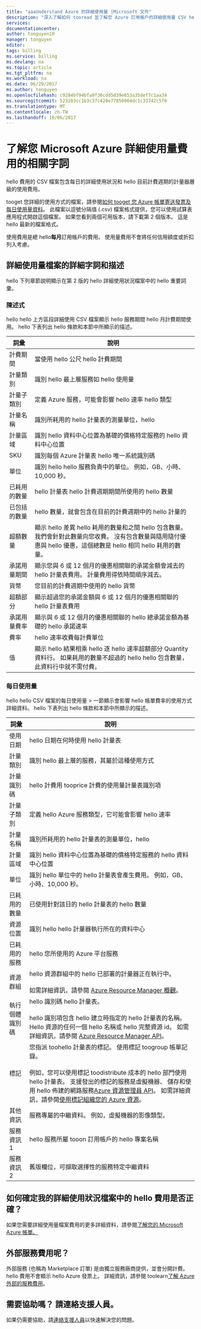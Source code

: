 ```yaml
---
title: "aaaUnderstand Azure 的詳細使用量 |Microsoft 文件"
description: "深入了解如何 tooread 並了解您 Azure 訂用帳戶的詳細使用量 CSV hello 區段"
services: 
documentationcenter: 
author: tonguyen10
manager: tonguyen
editor: 
tags: billing
ms.service: billing
ms.devlang: na
ms.topic: article
ms.tgt_pltfrm: na
ms.workload: na
ms.date: 06/29/2017
ms.author: tonguyen
ms.openlocfilehash: c9284bf94bfa9f36cdd5d39e653a35def7c1aa34
ms.sourcegitcommit: 523283cc1b3c37c428e77850964dc1c33742c5f0
ms.translationtype: MT
ms.contentlocale: zh-TW
ms.lasthandoff: 10/06/2017
---
```

# <a name="understand-terms-on-your-microsoft-azure-detailed-usage-charges"></a>了解您 Microsoft Azure 詳細使用量費用的相關字詞 
hello 費用的 CSV 檔案包含每日的詳細使用狀況和 hello 目前計費週期的計量器層級的使用費用。 

tooget 您詳細的使用方式的檔案，請參閱[如何 tooget 您 Azure 帳單寄送發票及每日使用量資料](billing-download-azure-invoice-daily-usage-date.md)。
此檔案以逗號分隔值 (.csv) 檔案格式提供，您可以使用試算表應用程式開啟這個檔案。 如果您看到兩個可用版本，請下載第 2 個版本。 這是 hello 最新的檔案格式。

使用費用是總 hello**每月**訂用帳戶的費用。 使用量費用不會將任何信用額度或折扣列入考慮。

## <a name="detailed-terms-and-descriptions-of-your-detailed-usage-file"></a>詳細使用量檔案的詳細字詞和描述
hello 下列章節說明顯示在第 2 版的 hello 詳細使用狀況檔案中的 hello 重要詞彙。

### <a name="statement"></a>陳述式
hello hello 上方區段詳細使用 CSV 檔案顯示 hello 服務期間 hello 月計費期間使用。 hello 下表列出 hello 條款和本節中所顯示的描述。

| 詞彙 | 說明 |
| --- | --- |
|計費期間 |當使用 hello 公尺 hello 計費期間 |
|計量類別 |識別 hello 最上層服務如 hello 使用量 |
|計量子類別 |定義 Azure 服務，可能會影響 hello 速率 hello 類型 |
|計量名稱 |識別所耗用的 hello 計量表的測量單位，hello |
|計量區域 |識別 hello 資料中心位置為基礎的價格特定服務的 hello 資料中心位置 |
|SKU |識別每個 Azure 計量表 hello 唯一系統識別碼 |
|單位 |識別 hello hello 服務負責中的單位。 例如，GB、小時、10,000 秒。 |
|已耗用的數量 |hello 計量表 hello 計費週期期間所使用的 hello 數量 |
|已包括的數量 |hello 數量，就會包含在目前的計費週期中的 hello 計量的 |
|超額數量 |顯示 hello 差異 hello 耗用的數量和之間 hello 包含數量。 我們會針對此數量向您收費。 沒有包含數量與隨用隨付優惠與 hello 優惠，這個總數是 hello 相同 hello 耗用的數量。 |
|承諾用量期間 |顯示您與 6 或 12 個月的優惠相關聯的承諾金額會減去的 hello 計量表費用。 計量費用得依時間順序減去。 |
|貨幣 |您目前的計費週期中使用的 hello 貨幣 |
|超額部分 |顯示超過您的承諾金額與 6 或 12 個月的優惠相關聯的 hello 計量表費用 |
|承諾用量費率 |顯示與 6 或 12 個月的優惠相關聯的 hello 總承諾金額為基礎的 hello 承諾速率 |
|費率 |hello 速率收費每計費單位 |
|值 |顯示 hello 結果相乘 hello 逐 hello 速率超額部分 Quantity 資料行。 如果耗用的數量不超過的 hello hello 包含數量，此資料行中就不需付費。 |

### <a name="daily-usage"></a>每日使用量

hello hello CSV 檔案的每日使用量 > 一節顯示會影響 hello 帳單費率的使用方式詳細資料。 hello 下表列出 hello 條款和本節中所顯示的描述。

| 詞彙 | 說明 |
| --- | --- |
|使用日期 |hello 日期在何時使用 hello 計量表 |
|計量類別 |識別 hello 最上層的服務，其屬於這種使用方式 |
|計量識別碼 |hello 計費用 tooprice 計費的使用量計量表識別項 |
|計量子類別 |定義 hello Azure 服務類型，它可能會影響 hello 速率 |
|計量名稱 |識別所耗用的 hello 計量表的測量單位，hello |
|計量區域 |識別 hello 資料中心位置為基礎的價格特定服務的 hello 資料中心位置 |
|單位 |識別 hello 單位中的 hello 計量表會產生費用。 例如，GB、小時、10,000 秒。 |
|已耗用的數量 |已使用針對該日的 hello 計量表的 hello 數量 |
|資源位置 |識別 hello hello 計量器執行所在的資料中心 |
|已耗用的服務 |hello 您所使用的 Azure 平台服務 |
|資源群組 |hello 資源群組中的 hello 已部署的計量器正在執行中。 <br/><br/>如需詳細資訊，請參閱 [Azure Resource Manager 概觀](https://docs.microsoft.com/azure/azure-resource-manager/resource-group-overview)。 |
|執行個體識別碼 | hello 識別碼 hello 計量表。 <br/><br/> hello 識別項包含 hello 建立時指定的 hello 計量表的名稱。 Hello 資源的任何一個 hello 名稱或 hello 完整資源 id。 如需詳細資訊，請參閱 [Azure Resource Manager API](https://docs.microsoft.com/rest/api/resources/resources)。 |
|標記 | 您指派 toohello 計量表的標記。 使用標記 toogroup 帳單記錄。<br/><br/>例如，您可以使用標記 toodistribute 成本的 hello 部門使用 hello 計量表。 支援發出的標記的服務是虛擬機器、 儲存和使用 hello 佈建的網路服務[Azure 資源管理員 API](https://docs.microsoft.com/rest/api/resources/resources)。 如需詳細資訊，請參閱[使用標記組織您的 Azure 資源](http://azure.microsoft.com/updates/organize-your-azure-resources-with-tags/)。 |
|其他資訊 |服務專屬的中繼資料。 例如，虛擬機器的影像類型。 |
|服務資訊 1 |hello 服務所屬 tooon 訂用帳戶的 hello 專案名稱 |
|服務資訊 2 |舊版欄位，可擷取選擇性的服務特定中繼資料 |

## <a name="how-do-i-make-sure-that-hello-charges-in-my-detailed-usage-file-are-correct"></a>如何確定我的詳細使用狀況檔案中的 hello 費用是否正確？
如果您需要詳細使用量檔案費用的更多詳細資料，請參閱[了解您的 Microsoft Azure 帳單。](./billing-understand-your-bill.md)

## <a name="external"></a>外部服務費用呢？
外部服務 (也稱為 Marketplace 訂單) 是由獨立服務廠商提供，並會分開計費。 hello 費用不會顯示 hello Azure 發票上。 詳細資訊，請參閱 toolearn[了解 Azure 外部的服務費用](billing-understand-your-azure-marketplace-charges.md)。

## <a name="need-help-contact-support"></a>需要協助嗎？ 請連絡支援人員。
如果仍需要協助，請[連絡支援人員](https://portal.azure.com/?)以快速解決您的問題。
